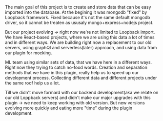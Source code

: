 The main goal of this project is to create and store data that can be easy imported into the database.
At the begining it was mongodb "fixed" by Loopback framework. Fixed because it's not the same default mongodb driver, so it cannot be treaten as ususaly mongo+express+nodejs project.

But our project evolving -> right now we're not limited to Loopback import. We have
React-based projects, where we are using this data a lot of times and in different ways. We are building right now a replacement to our old servers, using graphQl and serverless(later) approach, and using data from our plugin for mocking.

ML team using similar sets of data, that we have here in a different ways. Right now they trying to catch no-food words. 
Creation and separation methods that we have in this plugin, really help us to speed up our development process. Collecting different data and different projects under the same roof help us a lot.

Till we didn't move formard with our backend development(aka we relate on our old Loppback servers) and didn't make our major upgrades with this plugin -> we need to keep working with old version. But new versions evolving more quickly and eating more "time" during the plugin development.
